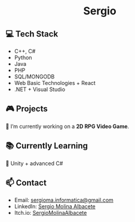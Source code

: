<h1 align="center">Sergio</h1>

<h2>💻 Tech Stack</h2>
<ul>
  <li>C++, C#</li>
  <li>Python</li>
  <li>Java</li>
  <li>PHP</li>
  <li>SQL/MONGODB</li>
  <li>Web Basic Technologies + React</li>
  <li>.NET + Visual Studio</li>
</ul>

<h2>🎮 Projects</h2>
<p>🔭 I’m currently working on a <strong>2D RPG Video Game</strong>.</p>

<h2>📚 Currently Learning</h2>
<p>🌱 Unity + advanced C#</p>

<h2>📫 Contact</h2>
<ul>
  <li>Email: <a href="mailto:sergioma.informatica@gmail.com">sergioma.informatica@gmail.com</a></li>
  <li>LinkedIn: <a href="https://www.linkedin.com/in/sergio-molina-albacete/"target="_blank">Sergio Molina Albacete</a></li>
  <li>Itch.io: <a href="https://sergiomolinaalbacete.itch.io/"target="_blank">SergioMolinaAlbacete</a></li>
</ul>

